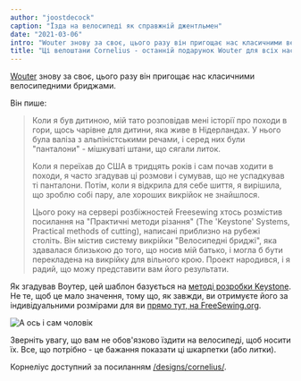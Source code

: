 ```yaml
---
author: "joostdecock"
caption: "Їзда на велосипеді як справжній джентльмен"
date: "2021-03-06"
intro: "Wouter знову за своє, цього разу він пригощає нас класичними велосипедними бриджами."
title: "Ці велоштани Cornelius - останній подарунок Wouter для всіх нас"
---
```



[Wouter](https://www.instagram.com/wouter.vdub/) знову за своє, цього разу він пригощає нас класичними велосипедними бриджами.

Він пише:

> Коли я був дитиною, мій тато розповідав мені історії про походи в гори, щось чарівне для дитини, яка живе в Нідерландах. У нього була валіза з альпіністськими речами, і серед них були "панталони" - мішкуваті штани, що сягали литок. 
> 
> Коли я переїхав до США в тридцять років і сам почав ходити в походи, я часто згадував ці розмови і сумував, що не успадкував ті панталони. Потім, коли я відкрила для себе шиття, я вирішила, що зроблю собі пару, але хороших викрійок не знайшлося. 
> 
> Цього року на сервері розбіжностей Freesewing хтось розмістив посилання на "Практичні методи різання" (The 'Keystone' Systems, Practical methods of cutting), написані приблизно на рубежі століть. Він містив систему викрійки "Велосипедні бриджі", яка здавалася близькою до того, що носив мій батько, і могла б бути перекладена на викрійку для вільного крою. Проект народився, і я радий, що можу представити вам його результати.

Як згадував Воутер, цей шаблон базується на [методі розробки Keystone](https://archive.org/details/keystonesystemsc00heck/page/n5/mode/2up). Не те, щоб це мало значення, тому що, як завжди, ви отримуєте його за індивідуальними розмірами для ви [прямо тут, на FreeSewing.org](/designs/cornelius/).

![А ось і сам чоловік](https://posts.freesewing.org/uploads/wouter_9fbc821146.jpg)

Зверніть увагу, що вам не обов'язково їздити на велосипеді, щоб носити їх. Все, що потрібно - це бажання показати ці шкарпетки (або литки).

Корнеліус доступний за посиланням [/designs/cornelius/](/designs/cornelius/).


